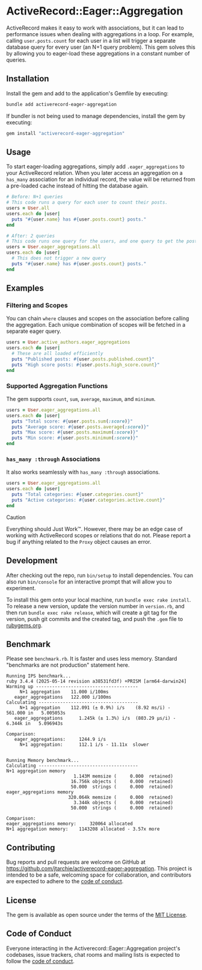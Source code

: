 # ActiveRecord::Eager::Aggregation

ActiveRecord makes it easy to work with associations, but it can lead to
performance issues when dealing with aggregations in a loop. For example,
calling `user.posts.count` for each user in a list will trigger a separate
database query for every user (an N+1 query problem). This gem solves this by
allowing you to eager-load these aggregations in a constant number of queries.

## Installation

Install the gem and add to the application's Gemfile by executing:

```bash
bundle add activerecord-eager-aggregation
```

If bundler is not being used to manage dependencies, install the gem by
executing:

```bash
gem install "activerecord-eager-aggregation"
```

## Usage

To start eager-loading aggregations, simply add `.eager_aggregations` to your
ActiveRecord relation. When you later access an aggregation on a `has_many`
association for an individual record, the value will be returned from a
pre-loaded cache instead of hitting the database again.

```ruby
# Before: N+1 queries
# This code runs a query for each user to count their posts.
users = User.all
users.each do |user|
  puts "#{user.name} has #{user.posts.count} posts."
end

# After: 2 queries
# This code runs one query for the users, and one query to get the post counts for all users.
users = User.eager_aggregations.all
users.each do |user|
  # This does not trigger a new query
  puts "#{user.name} has #{user.posts.count} posts."
end
```

## Examples

### Filtering and Scopes

You can chain `where` clauses and scopes on the association before calling the
aggregation. Each unique combination of scopes will be fetched in a separate
eager query.

```ruby
users = User.active_authors.eager_aggregations
users.each do |user|
  # These are all loaded efficiently
  puts "Published posts: #{user.posts.published.count}"
  puts "High score posts: #{user.posts.high_score.count}"
end
```

### Supported Aggregation Functions

The gem supports `count`, `sum`, `average`, `maximum`, and `minimum`.

```ruby
users = User.eager_aggregations.all
users.each do |user|
  puts "Total score: #{user.posts.sum(:score)}"
  puts "Average score: #{user.posts.average(:score)}"
  puts "Max score: #{user.posts.maximum(:score)}"
  puts "Min score: #{user.posts.minimum(:score)}"
end
```

### `has_many :through` Associations

It also works seamlessly with `has_many :through` associations.

```ruby
users = User.eager_aggregations.all
users.each do |user|
  puts "Total categories: #{user.categories.count}"
  puts "Active categories: #{user.categories.active.count}"
end
```

<!-- deno-fmt-ignore-start -->
> [!CAUTION]
> Everything should Just Work™.
> However, there may be an edge case of working with ActiveRecord scopes or relations that do not.
> Please report a bug if anything related to the `Proxy` object causes an error.
<!-- deno-fmt-ignore-end -->

## Development

After checking out the repo, run `bin/setup` to install dependencies. You can
also run `bin/console` for an interactive prompt that will allow you to
experiment.

To install this gem onto your local machine, run `bundle exec rake install`. To
release a new version, update the version number in `version.rb`, and then run
`bundle exec rake release`, which will create a git tag for the version, push
git commits and the created tag, and push the `.gem` file to
[rubygems.org](https://rubygems.org).

## Benchmark

Please see `benchmark.rb`. It is faster and uses less memory. Standard
"benchmarks are not production" statement here.

```
Running IPS benchmark...
ruby 3.4.4 (2025-05-14 revision a38531fd3f) +PRISM [arm64-darwin24]
Warming up --------------------------------------
     N+1 aggregation    11.000 i/100ms
   eager_aggregations   122.000 i/100ms
Calculating -------------------------------------
     N+1 aggregation    112.091 (± 0.9%) i/s    (8.92 ms/i) -    561.000 in   5.005053s
   eager_aggregations      1.245k (± 1.3%) i/s  (803.29 μs/i) -      6.344k in   5.096943s

Comparison:
   eager_aggregations:     1244.9 i/s
     N+1 aggregation:      112.1 i/s - 11.11x  slower


Running Memory benchmark...
Calculating -------------------------------------
N+1 aggregation memory
                         1.143M memsize (     0.000  retained)
                        16.756k objects (     0.000  retained)
                        50.000  strings (     0.000  retained)
eager_aggregations memory
                       320.064k memsize (     0.000  retained)
                         3.344k objects (     0.000  retained)
                        50.000  strings (     0.000  retained)

Comparison:
eager_aggregations memory:     320064 allocated
N+1 aggregation memory:    1143208 allocated - 3.57x more
```

## Contributing

Bug reports and pull requests are welcome on GitHub at
https://github.com/jtarchie/activerecord-eager-aggregation. This project is
intended to be a safe, welcoming space for collaboration, and contributors are
expected to adhere to the
[code of conduct](https://github.com/jtarchie/activerecord-eager-aggregation/blob/main/CODE_OF_CONDUCT.md).

## License

The gem is available as open source under the terms of the
[MIT License](https://opensource.org/licenses/MIT).

## Code of Conduct

Everyone interacting in the Activerecord::Eager::Aggregation project's
codebases, issue trackers, chat rooms and mailing lists is expected to follow
the
[code of conduct](https://github.com/jtarchie/activerecord-eager-aggregation/blob/main/CODE_OF_CONDUCT.md).
